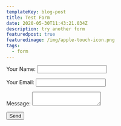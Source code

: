 ```yaml
---
templateKey: blog-post
title: Test Form
date: 2020-05-30T11:43:21.034Z
description: try another form
featuredpost: true
featuredimage: /img/apple-touch-icon.png
tags:
  - form
---
```

<form name="contact" method="POST" data-netlify="true">
  <p>
    <label>Your Name: <input type="text" name="name" /></label>   
  </p>
  <p>
    <label>Your Email: <input type="email" name="email" /></label>
  </p>
  <p>
    <label>Message: <textarea name="message"></textarea></label>
  </p>
  <p>
    <button type="submit">Send</button>
  </p>
</form>